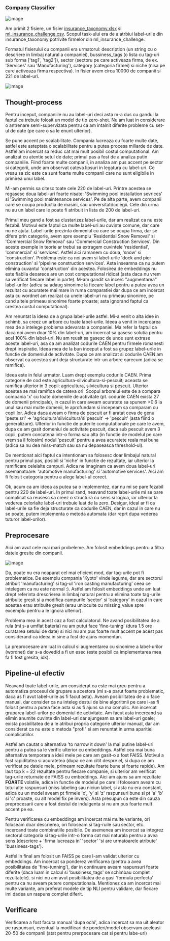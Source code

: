 ### Company Classifier

![image](https://github.com/user-attachments/assets/220341d5-a27e-40f4-8383-e05c9c6390c5)

Am primit 2 fisiere, un fisier [insurance_taxonomy.xlsx](https://github.com/roscanrares/CompanyClassifier/blob/main/insurance_taxonomy.xlsx) si [ml_insurance_challenge.csv](https://github.com/roscanrares/CompanyClassifier/blob/main/ml_insurance_challenge.csv). Scopul task-ului era de a atrbiui label-urile din insurance_taxonomy potrivite firmelor din ml_insurance_challenge.

Formatul fisierului cu companii era urmatorul: description (un string cu o descriere in limbaj natural a companiei), bussiness_tags (o lista cu tag-uri sub forma ['tag1', 'tag2']), sector (sectoru pe care activeaza firma, de ex. 'Services' sau 'Manufacturing'), category (categoria firmei) si niche (nisa pe care activeaza firma respectiva). In fisier avem circa 10000 de companii si 221 de label-uri.

![image](https://github.com/user-attachments/assets/980e94bd-b594-49db-a67c-566f5d09faff)

## Thought-process

Pentru inceput, companiile nu au label-uri deci asta m-a dus cu gandul la faptul ca trebuie folosit un model de tip zero-shot. Nu am luat in considerare o antrenare semi-supervizata pentru ca am intalnit diferite probleme cu set-ul de date (pe care o sa le enunt ulterior).

Se pune accent pe scalabilitate. Compania lucreaza cu foarte multe date, astfel este asteptata o scalabilitate pentru a putea procesa miliarde de date. Astfel am incercat sa reduc cat mai mult posibil costul computational.
Am analizat cu atentie setul de date; primul pas a fost de a analiza putin companiile. Fiind foarte multe companii, in analiza am pus accent pe sector si categorii, unde am observat cateva lipsuri in legatura cu label-uri. Ce vreau sa zic este ca sunt foarte multe companii care nu sunt eligibile in primirea unui label.


Mi-am permis sa citesc toate cele 220 de label-uri. Printre acestea se regasesc doua label-uri foarte nisate: 'Swimming pool installation sevrices' si 'Swimming pool maintenance services'. Pe de alta parte, avem companii care se ocupa productia de masini, sau universitati/colegii. Cele din urma nu au un label care le poate fi atribuit in lista de 200 de label-uri. 

Primul meu gand a fost sa clustarizez label-urile, dar am realizat ca nu este fezabil. Motivul este faptul ca multe label-uri au cuvinte comune, dar care nu ne ajuta. Label-urile prezinta domeniul cu care se ocupa firma, dar se difera prin categorie, avem spre exemplu 'Residential Snow Removal' si 'Commercial Snow Removal' sau 'Commercial Construction Services'. Din aceste exemple in teorie ar trebui sa extragem cuvintele 'residential', 'commercial' si 'services'. Astfel aici ramanem cu doua, 'snow' si 'construction'. Problema este ca noi avem si label-urile 'dock and pier construction' si 'pipeline construction services'. Asta inseamna ca nu putem elimina cuvantul 'construction' din acestea. Folosirea de embeddings nu este fiabila deoarece are un cost computational ridicat (asta daca nu vrem sa verificat fiecare label in parte). M-am gandit sa incerc "augmentarea" label-urilor (adica sa adaug sinonime la fiecare label pentru a putea avea un rezultat cu acuratete mai mare in ruma comparatiei dar dupa ce am incercat asta cu wordnet am realizat ca unele label-uri nu primeau sinonime, pe cand altele primeau sinonime foarte proaste; asta ignorand faptul ca crestea costul computational).

Am renuntat la ideea de a grupa label-urile astfel. Mi-a venit o alta idee in schimb, sa creez un arbore cu toate label-urile. Ideea a venit in incercarea mea de a intelege problema adevarata a companiei. Ma refer la faptul ca daca noi avem doar 10% din label-uri, am incercat sa gasesc solutia pentru acel 100% din label-uri. Nu am reusit sa gasesc de unde sunt extrase aceste label-uri, asa ca am analizat codurile CAEN pentru firmele romanesti drept inspiratie. Ideea mea de la bun inceput a fost sa grupez label-urile in functie de domeniul de activitate. Dupa ce am analizat si codurile CAEN am observat ca acestea sunt deja structurate intr-un arbore oarecum (adica se ramifica). 

Ideea este in felul urmator. Luam drept exemplu codurile CAEN. Prima categorie de cod este agricultura-silvicultura-si-pescuit; aceasta se ramifica ulterior in 3 copii: agricultura, silvicultura si pescuit. Ulterior acestea se mai ramifica de cateva ori. Scopul arborelui este de a compara compania 'x' cu toate domeniile de activitate (pt. codurile CAEN exista 27 de domenii principale), in cazul in care aveam acuratete sa spunem >0.6 la unul sau mai multe domenii, le aprofundam si incepeam sa comparam cu copii lor. Adica daca aveam o firma de pescuit ar fi aratat ceva de genu 'peste.srl' -> 'agricultura'silvicultura'si'pescuit' -> 'pescuit' (asta fiind o generalizare). Ulterior in functie de puterile computationale pe care le avem, dupa ce am gasit domeniul de activitate pescuit, daca sub pescuit avem 3 copii, putem concatena intr-o forma sau alta (in functie de modelul pe care vrem sa il folosim) nodul 'pescuit' pentru a avea acuratete reala mai buna (adica sa nu dea miss-match sau sa nu depaseasca threshold-ul). 

De mentionat aici faptul ca intentionam sa folosesc doar limbajul natural pentru primul pas, posibil si 'niche' in functie de rezultate, iar ulterior la ramificare celelalte campuri. Adica ne imaginam ca avem doua label-uri asemanatoare: 'automotive manufacturing' si 'automotive services'. Aici am fi folosit categoria pentru a alege label-ul corect.

Ok, acum ca am ideea as putea sa o implementez, dar nu mi se pare fezabil pentru 220 de label-uri. In primul rand, neavand toate label-urile mi se pare complicat sa reusesc sa creez o structura cu sens si logica, iar ulterior la vederea celorlalte label-uri trebuie luat de la zero. Desigur, ideal ar fi ca label-urile sa fie deja structurate ca codurile CAEN, dar in cazul in care nu se poate, putem implementa o metoda automata (dar reprt dupa vederea tuturor label-urilor).

## Preprocesare

Aici am avut cele mai mari probeleme. Am folosit embeddings pentru a filtra datele gresite din companii.

![image](https://github.com/user-attachments/assets/89e8dbdd-8f34-40a9-92d8-ed62900a2a77)

Da, poate nu era neaparat cel mai eficient mod, dar tag-urile pot fi problematice. De exemplu compania 'Kyoto' vinde legume, dar are sectorul atribuit 'manufacturing' si tag-ul 'iron casting manufacturing' ceea ce intelegem ca nu este normal :). Astfel am folosit embeddings unde am luat drept referinta drescrierea in limbaj natural pentru a elimina toate tag-urile atribuite gresit si a modifica campurile 'sector' si 'category' in cazul in care acestea erau atribuite gresit (erau unlocuite cu missing_value spre excemplu pentru a le ignora ulterior).

Problema mea in acest caz a fost calculatorul. Ne avand posibilitatea de a rula (mi s-a umflat bateria) nu am putut face 'fine-tuning' (dura 1.5 ore curatarea setului de date) si nici nu am pus foarte mult accent pe acest pas considerand ca ideea in sine a fost de ajuns momentan.

La preprocesare am luat in calcul si augmentarea cu sinonime a label-urilor (wordnet) dar s-a dovedid a fi un esec (este posibil ca implementarea mea fa fi fost gresita, idk). 

## Pipeline-ul efectiv

Neavand toate label-urile, am considerat ca este mai greu pentru a automatiza procesul de grupare a acestora (mi s-a parut foarte problematic, daca as fi avut label-urile as fi facut asta). Aveam posibilitatea de a o face manual, dar consider ca nu inteleg destul de bine algoritmii pe care i-as fi folosit pentru a putea face asta si as fi ajuns sa ma complic. Am incercat gruparea label-urilor pe domeniul de activitate. Am facut asta incercand sa elimin anumite cuvinte din label-uri dar ajungeam sa am label-uri goale; exista posbilitatea de a le atribui propria categorie ulterior manual, dar am considerat ca nu este o metoda "profi" si am renuntat in urma aparitiei complicatiilor.

Astfel am cautat o alternativa 'to narrow it down' la mai putine label-uri pentru a putea sa le verific ulterior cu embeddings. Astfel cea mai buna alternativa temporara a ideii mele pe care am gasit-o a fost FAISS. Motivul a fost rapiditatea si acuratetea (dupa ce am citit despre el, si dupa ce am verificat pe datele mele, primeam rezultate foarte bune si foarte rapide). Am laut top k = 22 rezultate pentru fiecare companie, si ulterior am verificat tag-urile returnate de FAISS cu embeddings. Aici am ajuns sa am rezultate **FOARTE** volatile, adica in functie de modelul pe care il foloseam aveam cu totul alte raspunsuri (miss labeling sau niciun label, si asta nu era constant, adica cu un model aveam pt firmele 'x', 'y' si 'z' raspunsuri bune si pt 'a' 'b' si 'c' proaste, cu alt model fix pe invers).
Asta presupun ca este din cauza preprocesarii care a fost destul de indulgenta si nu am pus foarte mult accent pe ea.

Pentru verificarea cu embeddings am incercat mai multe variante, ori foloseam doar descrierea, ori foloseam si tag-ruile sau sector, etc. incercand toate combinatiile posibile. De asemenea am incercat sa integrez sectorul categoria si tag-urile intr-o forma cat mai naturala pentru a avea sens (descriere + 'firma lucreaza in' 'scetor' 'si are urmatoarele atribute' 'bussiness-tags').

Astfel in final am folosit un FAISS pe care l-am validat ulterior cu embeddings. Am incercat sa ponderez verificarea (pentru a avea posibilitatea de 'fine-tunning'), dar in continuare aveam raspunsuri foarte diferite (daca luam in calcul si 'bussiness_tags' se schimbau complet rezultatele). si nici nu am avut posibilitatea de a gasi 'formula perfecta' pentru ca nu aveam putere computationala. Mentionez ca am incercat mai multe variante, am preferat modele de tip NLI pentru validare, dar fiecare imi dadea un raspuns complet diferit. 


## Verificare

Verificarea a fost facuta manual 'dupa ochi', adica incercat sa ma uit aleator pe raspunsuri, eventual la modificari de ponderi/model observam aceleasi 20-50 de companii (atat pentru prerpocesare cat si pentru labe-uri)
